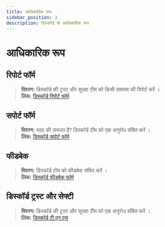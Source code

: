 ```yaml
---
title: आधिकारिक रूप
sidebar_position: 3
description: डिस्कॉर्ड से आधिकारिक रूप
---
```


# आधिकारिक रूप

## रिपोर्ट फॉर्म 

> **विवरण:** डिस्कॉर्ड की ट्रस्ट और सुरक्षा टीम को किसी समस्या की रिपोर्ट करें ।   <br/>
**लिंक:** [डिस्कॉर्ड रिपोर्ट फॉर्म](https://dis.gd/report)

## सपोर्ट फॉर्म 

> **विवरण:** मदद की ज़रूरत है? डिस्कॉर्ड टीम को एक अनुरोध संबित करें ।   <br/>
**लिंक:**  [डिस्कॉर्ड सपोर्ट फॉर्म](https://dis.gd/contact)

## फीडबेक 

> **विवरण:** डिस्कॉर्ड टीम को फीडबेक संबित करें ।   <br/>
**लिंक:**  [डिस्कॉर्ड फीडबेक फॉर्म](https://dis.gd/feedback)


## डिस्कॉर्ड ट्रस्ट और सेफ्टी 

> **विवरण:** डिस्कॉर्ड की ट्रस्ट और सुरक्षा टीम को एक अनुरोध संबित करें ।   <br/>
**लिंक:** [डिस्कॉर्ड टी.एन.एस](https://dis.gd/request)

